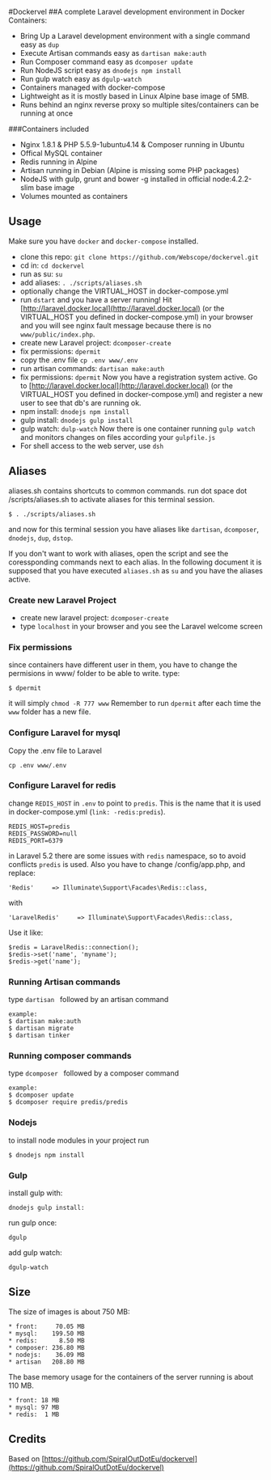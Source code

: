 #Dockervel
##A complete Laravel development environment in Docker Containers:

* Bring Up a Laravel development environment with a single command easy as `dup`
* Execute Artisan commands easy as  `dartisan make:auth`
* Run Composer command easy as `dcomposer update`
* Run NodeJS script easy as `dnodejs npm install`
* Run gulp watch easy as `dgulp-watch`
* Containers managed with docker-compose
* Lightweight as it is mostly based in Linux Alpine base image of 5MB.
* Runs behind an nginx reverse proxy so multiple sites/containers can be running at once

###Containers included
* Nginx 1.8.1 & PHP 5.5.9-1ubuntu4.14 & Composer running in Ubuntu
* Offical MySQL container
* Redis running in Alpine
* Artisan running in Debian (Alpine is missing some PHP packages)
* NodeJS with gulp, grunt and bower -g installed in official node:4.2.2-slim base image
* Volumes mounted as containers


## Usage

Make sure you have `docker` and `docker-compose` installed.

* clone this repo: `git clone https://github.com/Webscope/dockervel.git`
* cd in: `cd dockervel`
* run as su: `su`
* add aliases: `. ./scripts/aliases.sh`
* optionally change the VIRTUAL_HOST in docker-compose.yml
* run `dstart`
and you have a server running! Hit [http://laravel.docker.local](http://laravel.docker.local) (or the VIRTUAL_HOST you defined in docker-compose.yml) in your browser and you will see nginx fault message because there is no `www/public/index.php`.
* create new Laravel project: `dcomposer-create`
* fix permissions: `dpermit`
* copy the .env file `cp .env www/.env`
* run artisan commands: `dartisan make:auth`
* fix permissions: `dpermit`
Now you have a registration system active. Go to [http://laravel.docker.local](http://laravel.docker.local) (or the VIRTUAL_HOST you defined in docker-compose.yml) and register a new user to see that db's are running ok.
* npm install: `dnodejs npm install`
* gulp install: `dnodejs gulp install`
* gulp watch: `dulp-watch`
Now there is one container running `gulp watch` and monitors changes on files according your `gulpfile.js`  
* For shell access to the web server, use `dsh`


## Aliases
aliases.sh contains shortcuts to common commands.
run dot space dot /scripts/aliases.sh to activate aliases for this terminal session.
```
$ . ./scripts/aliases.sh
```
and now for this terminal session you have aliases like `dartisan`, `dcomposer`, `dnodejs`, `dup`, `dstop`.

If you don't want to work with aliases, open the script and see the coressponding commands next to each alias.
In the following document it is supposed that you have executed `aliases.sh` as `su` and you have the aliases active.

### Create new Laravel Project
* create new laravel project: `dcomposer-create`
* type `localhost` in your browser and you see the Laravel welcome screen

### Fix permissions
since containers have different user in them, you have to change the permisions in www/ folder to be able to write. type:
```
$ dpermit
```
it will simply `chmod -R 777 www`
Remember to run `dpermit` after each time the `www` folder has a new file.

### Configure Laravel for mysql
Copy the .env file to Laravel
```
cp .env www/.env
```
### Configure Laravel for redis
change `REDIS_HOST` in `.env` to point to `predis`. This is the name that it is used in docker-compose.yml (`link: -redis:predis`).
```
REDIS_HOST=predis
REDIS_PASSWORD=null
REDIS_PORT=6379
```
in Laravel 5.2 there are some issues with `redis` namespace, so to avoid conflicts `predis` is used.
Also you have to change /config/app.php, and replace:
```
'Redis'     => Illuminate\Support\Facades\Redis::class,
```
with
```
'LaravelRedis'     => Illuminate\Support\Facades\Redis::class,
```
Use it like:
```
$redis = LaravelRedis::connection();
$redis->set('name', 'myname');
$redis->get('name');
```

### Running Artisan commands
type `dartisan ` followed by an artisan command
```
example:
$ dartisan make:auth
$ dartisan migrate
$ dartisan tinker
```
### Running composer commands
type `dcomposer ` followed by a composer command
```
example:
$ dcomposer update
$ dcomposer require predis/predis
```
### Nodejs
to install node modules in your project run
```
$ dnodejs npm install
```

### Gulp
install gulp with:
```
dnodejs gulp install:
```

run gulp once:
```
dgulp
```

add gulp watch:
```
dgulp-watch
```

## Size

The size of images is about 750 MB:
```
* front:     70.05 MB
* mysql:    199.50 MB
* redis:      8.50 MB
* composer: 236.80 MB
* nodejs:    36.09 MB
* artisan   208.80 MB
```
The base memory usage for the containers of the server running is about 110 MB.
```
* front: 18 MB
* mysql: 97 MB
* redis:  1 MB
```

## Credits
Based on [https://github.com/SpiralOutDotEu/dockervel](https://github.com/SpiralOutDotEu/dockervel)